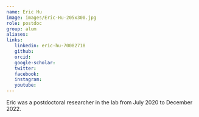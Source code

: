 ```yaml
---
name: Eric Hu
image: images/Eric-Hu-205x300.jpg
role: postdoc
group: alum
aliases:
links:
   linkedin: eric-hu-70082718
   github:
   orcid: 
   google-scholar:
   twitter:
   facebook:
   instagram: 
   youtube:
---
```


Eric was a postdoctoral researcher in the lab from July 2020 to December 2022.